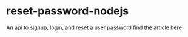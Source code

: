 # reset-password-nodejs

An api to signup, login, and reset a user password find the article [here](https://medium.com/@oladejit3/implementing-reset-password-feature-using-mailgun-node-js-906d3fcbed61) 

